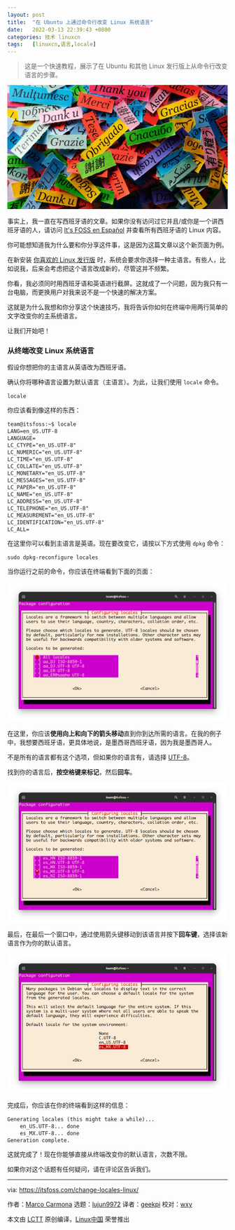 ```yaml
---
layout: post
title:	"在 Ubuntu 上通过命令行改变 Linux 系统语言"
date:	2022-03-13 22:39:43 +0800 
categories:	技术 linuxcn 
tags:	[linuxcn,语言,locale]
---
```




> 
> 这是一个快速教程，展示了在 Ubuntu 和其他 Linux 发行版上从命令行改变语言的步骤。
> 
> 
> 


![](/Asserts/Images/album/202203/13/223937s17qtqz931grud89.jpg)


事实上，我一直在写西班牙语的文章。如果你没有访问过它并且/或你是一个讲西班牙语的人，请访问 [It's FOSS en Español](https://es.itsfoss.com/) 并查看所有西班牙语的 Linux 内容。


你可能想知道我为什么要和你分享这件事，这是因为这篇文章以这个新页面为例。


在新安装 [你喜欢的 Linux 发行版](https://itsfoss.com/best-linux-beginners/) 时，系统会要求你选择一种主语言。有些人，比如说我，后来会考虑把这个语言改成新的，尽管这并不频繁。


你看，我必须同时用西班牙语和英语进行截屏。这就成了一个问题，因为我只有一台电脑，而更换用户对我来说不是一个快速的解决方案。


这就是为什么我想和你分享这个快速技巧，我将告诉你如何在终端中用两行简单的文字改变你的主系统语言。


让我们开始吧！


### 从终端改变 Linux 系统语言


假设你想把你的主语言从英语改为西班牙语。


确认你将哪种语言设置为默认语言（主语言）。为此，让我们使用 `locale` 命令。



```
locale

```

你应该看到像这样的东西：



```
team@itsfoss:~$ locale
LANG=en_US.UTF-8
LANGUAGE=
LC_CTYPE="en_US.UTF-8"
LC_NUMERIC="en_US.UTF-8"
LC_TIME="en_US.UTF-8"
LC_COLLATE="en_US.UTF-8"
LC_MONETARY="en_US.UTF-8"
LC_MESSAGES="en_US.UTF-8"
LC_PAPER="en_US.UTF-8"
LC_NAME="en_US.UTF-8"
LC_ADDRESS="en_US.UTF-8"
LC_TELEPHONE="en_US.UTF-8"
LC_MEASUREMENT="en_US.UTF-8"
LC_IDENTIFICATION="en_US.UTF-8"
LC_ALL=

```

在这里你可以看到主语言是英语。现在要改变它，请按以下方式使用 `dpkg` 命令：



```
sudo dpkg-reconfigure locales

```

当你运行之前的命令，你应该在终端看到下面的页面：


![sudo dpkg reconfigure locales](/Asserts/Images/album/202203/13/223944kfhxblxa1ih3b8vv.png)


在这里，你应该**使用向上和向下的箭头移动**直到你到达所需的语言。在我的例子中，我想要西班牙语，更具体地说，是墨西哥西班牙语，因为我是墨西哥人。


不是所有的语言都有这个选项，但如果你的语言有，请选择 [UTF-8](https://en.wikipedia.org/wiki/UTF-8)。


找到你的语言后，**按空格键来标记**，然后**回车**。


![Selecting your language](/Asserts/Images/album/202203/13/223944uk6y7dk9hicek7m0.png)


最后，在最后一个窗口中，通过使用箭头键移动到该语言并按下**回车键**，选择该新语言作为你的默认语言。


![Setting new language as default](/Asserts/Images/album/202203/13/223944ul2qcevy2iivhzkl.png)


完成后，你应该在你的终端看到这样的信息：



```
Generating locales (this might take a while)...
    en_US.UTF-8... done
    es_MX.UTF-8... done
Generation complete.

```

这就完成了！现在你能够直接从终端改变你的默认语言，次数不限。


如果你对这个话题有任何疑问，请在评论区告诉我们。




---


via: <https://itsfoss.com/change-locales-linux/>


作者：[Marco Carmona](https://itsfoss.com/author/marco/) 选题：[lujun9972](https://github.com/lujun9972) 译者：[geekpi](https://github.com/geekpi) 校对：[wxy](https://github.com/wxy)


本文由 [LCTT](https://github.com/LCTT/TranslateProject) 原创编译，[Linux中国](https://linux.cn/) 荣誉推出
